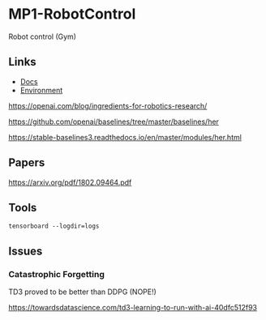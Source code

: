 # MP1-RobotControl
Robot control (Gym)

## Links

- [Docs](https://gym.openai.com/docs/)
- [Environment](https://gym.openai.com/envs/FetchSlide-v1/)

https://openai.com/blog/ingredients-for-robotics-research/

https://github.com/openai/baselines/tree/master/baselines/her

https://stable-baselines3.readthedocs.io/en/master/modules/her.html

## Papers

https://arxiv.org/pdf/1802.09464.pdf

## Tools

```tensorboard --logdir=logs```

## Issues

### Catastrophic Forgetting

TD3 proved to be better than DDPG (NOPE!)

https://towardsdatascience.com/td3-learning-to-run-with-ai-40dfc512f93

